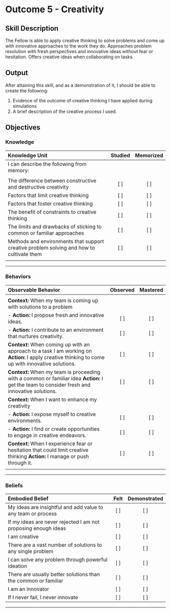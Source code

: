 # Outcome 5 - Creativity

## Skill Description

The Fellow is able to apply creative thinking to solve problems and come up with innovative approaches to the work they do. Approaches problem resolution with fresh perspectives and innovative ideas without fear or hesitation. Offers creative ideas when collaborating on tasks.


## Output

After attaining this skill, and as a demonstration of it, I should be able to create the following:

1. Evidence of the outcome of creative thinking I have applied during simulations
2. A brief description of the creative process I used.


## Objectives

### Knowledge


| Knowledge Unit | Studied | Memorized |
|:---|:---:|:---:|
| I can describe the following from memory: | | |
| | | |
| The difference between constructive and destructive creativity | [ ] | [ ] |
| Factors that limit creative thinking | [ ] | [ ] |
| Factors that foster creative thinking | [ ] | [ ] |
| The benefit of constraints to creative thinking | [ ] | [ ] |
| The limits and drawbacks of sticking to common or familiar approaches | [ ] | [ ] |
| Methods and environments that support creative problem solving and how to cultivate them | [ ] | [ ] |
| | | |

---

### Behaviors

| Observable Behavior | Observed | Mastered |
|:---|:---:|:---:|
| | | |
| **Context:** When my team is coming up with solutions to a problem | | |
| - **Action:** I propose fresh and innovative ideas. | [ ]  | [ ] |
| - **Action:** I contribute to an environment that nurtures creativity. | [ ]  | [ ] |
| **Context:** When coming up with an approach to a task I am working on **Action:** I apply creative thinking to come up with innovative solutions. | [ ]  | [ ] |
| **Context:** When my team is proceeding with a common or familiar idea **Action:** I get the team to consider fresh and innovative solutions. | [ ]  | [ ]  |
| **Context:** When I want to enhance my creativity | | |
| - **Action:** I expose myself to creative environments. | [ ]  | [ ] |
| - **Action:** I find or create opportunities to engage in creative endeavors. | [ ]  | [ ] |
| **Context:** When I experience fear or hesitation that could limit creative thinking **Action:** I manage or push through it. | [ ]  | [ ]  |
| | | |

---

### Beliefs

| Embodied Belief | Felt | Demonstrated |
|:---|:---:|:---:|
| My ideas are insightful and add value to any team or process | [ ] | [ ] |
| If my ideas are never rejected I am not proposing enough ideas | [ ] | [ ] |
| I am creative| [ ] | [ ] |
| There are a vast number of solutions to any single problem | [ ] | [ ] |
| I can solve any problem through powerful ideation | [ ] | [ ] |
| There are usually better solutions than the common or familiar | [ ] | [ ] |
| I am an innovator | [ ] | [ ] |
| If I never fail, I never innovate | [ ] | [ ] |
---